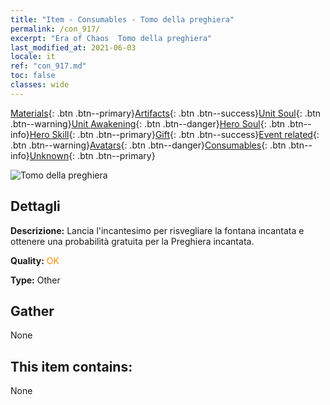 ```yaml
---
title: "Item - Consumables - Tomo della preghiera"
permalink: /con_917/
excerpt: "Era of Chaos  Tomo della preghiera"
last_modified_at: 2021-06-03
locale: it
ref: "con_917.md"
toc: false
classes: wide
---
```

 [Materials](/ItemsIT/){: .btn .btn--primary}[Artifacts](/ItemsIT/Artifacts/){: .btn .btn--success}[Unit Soul](/ItemsIT/UnitSoul/){: .btn .btn--warning}[Unit Awakening](/ItemsIT/UnitAwakening/){: .btn .btn--danger}[Hero Soul](/ItemsIT/HeroSoul/){: .btn .btn--info}[Hero Skill](/ItemsIT/HeroSkill/){: .btn .btn--primary}[Gift](/ItemsIT/Gift/){: .btn .btn--success}[Event related](/ItemsIT/Events/){: .btn .btn--warning}[Avatars](/ItemsIT/Avatars/){: .btn .btn--danger}[Consumables](/ItemsIT/Consumables/){: .btn .btn--info}[Unknown](/ItemsIT/Unknown/){: .btn .btn--primary}

 ![Tomo della preghiera](/images/t/i_40005.png)

## Dettagli
 **Descrizione:** Lancia l'incantesimo per risvegliare la fontana incantata e ottenere una probabilità gratuita per la Preghiera incantata.

 **Quality:** <span style="color: #FF8C00">OK</span>

 **Type:** Other

## Gather

  None

## This item contains:

  None

